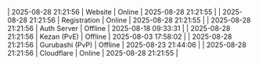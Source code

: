 | 2025-08-28 21:21:56 | Website | Online | 2025-08-28 21:21:55 |
| 2025-08-28 21:21:56 | Registration | Online | 2025-08-28 21:21:55 |
| 2025-08-28 21:21:56 | Auth Server | Offline | 2025-08-18 09:33:31 |
| 2025-08-28 21:21:56 | Kezan (PvE) | Offline | 2025-08-03 17:58:02 |
| 2025-08-28 21:21:56 | Gurubashi (PvP) | Offline | 2025-08-23 21:44:06 |
| 2025-08-28 21:21:56 | Cloudflare | Online | 2025-08-28 21:21:55 |
